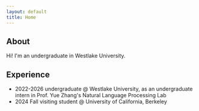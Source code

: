 ```yaml
---
layout: default
title: Home
---
```

## About

Hi! I'm an undergraduate in Westlake University.

## Experience

- 2022-2026 undergraduate @ Westlake University,  as an undergraduate intern in Prof. Yue Zhang's Natural Language Processing Lab
- 2024 Fall visiting student @ University of California, Berkeley
